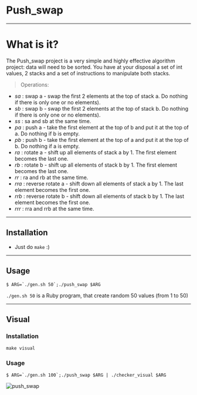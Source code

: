 # Push_swap
---
# What is it?
The Push_swap project is a very simple and highly effective algorithm project: data will need to be sorted. You have at your disposal a set of int values, 2 stacks and a set of instructions to manipulate both stacks.
> Operations:
- *sa* : swap a - swap the first 2 elements at the top of stack a. Do nothing if there is only one or no elements).
- *sb* : swap b - swap the first 2 elements at the top of stack b. Do nothing if there is only one or no elements).
- *ss* : sa and sb at the same time.
- *pa* : push a - take the first element at the top of b and put it at the top of a. Do nothing if b is empty.
- *pb* : push b - take the first element at the top of a and put it at the top of b. Do nothing if a is empty.
- *ra* : rotate a - shift up all elements of stack a by 1. The first element becomes the last one.
- *rb* : rotate b - shift up all elements of stack b by 1. The first element becomes the last one.
- *rr* : ra and rb at the same time.
- *rra* : reverse rotate a - shift down all elements of stack a by 1. The last element becomes the first one.
- *rrb* : reverse rotate b - shift down all elements of stack b by 1. The last element becomes the first one.
- *rrr* : rra and rrb at the same time.
---
## Installation
- Just do ```make``` :)
---
## Usage
```shell
$ ARG=`./gen.sh 50`;./push_swap $ARG
```

```./gen.sh 50``` is a Ruby program, that create random 50 values (from 1 to 50)


---
## Visual
### Installation
```shell
make visual
```
### Usage
```shell
$ ARG=`./gen.sh 100`;./push_swap $ARG | ./checker_visual $ARG
```

![push_swap](https://github.com/in7erval/push_swap/blob/master/gif_pw.gif)
